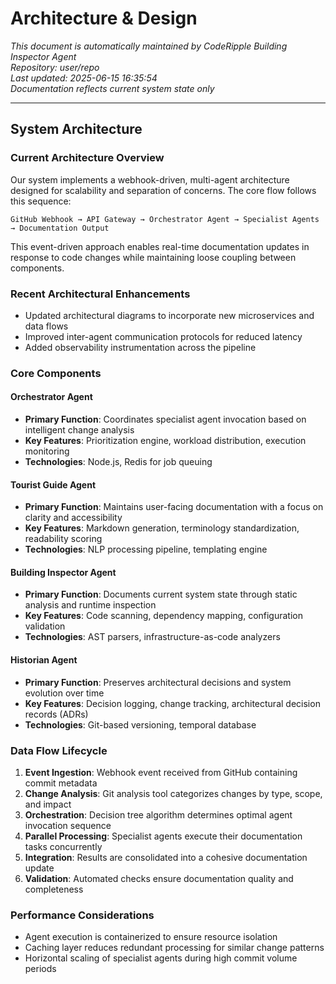 # Architecture & Design

*This document is automatically maintained by CodeRipple Building Inspector Agent*  
*Repository: user/repo*  
*Last updated: 2025-06-15 16:35:54*  
*Documentation reflects current system state only*

---

## System Architecture

### Current Architecture Overview
Our system implements a webhook-driven, multi-agent architecture designed for scalability and separation of concerns. The core flow follows this sequence:

```
GitHub Webhook → API Gateway → Orchestrator Agent → Specialist Agents → Documentation Output
```

This event-driven approach enables real-time documentation updates in response to code changes while maintaining loose coupling between components.

### Recent Architectural Enhancements
- Updated architectural diagrams to incorporate new microservices and data flows
- Improved inter-agent communication protocols for reduced latency
- Added observability instrumentation across the pipeline

### Core Components

#### Orchestrator Agent
- **Primary Function**: Coordinates specialist agent invocation based on intelligent change analysis
- **Key Features**: Prioritization engine, workload distribution, execution monitoring
- **Technologies**: Node.js, Redis for job queuing

#### Tourist Guide Agent
- **Primary Function**: Maintains user-facing documentation with a focus on clarity and accessibility
- **Key Features**: Markdown generation, terminology standardization, readability scoring
- **Technologies**: NLP processing pipeline, templating engine

#### Building Inspector Agent
- **Primary Function**: Documents current system state through static analysis and runtime inspection
- **Key Features**: Code scanning, dependency mapping, configuration validation
- **Technologies**: AST parsers, infrastructure-as-code analyzers

#### Historian Agent
- **Primary Function**: Preserves architectural decisions and system evolution over time
- **Key Features**: Decision logging, change tracking, architectural decision records (ADRs)
- **Technologies**: Git-based versioning, temporal database

### Data Flow Lifecycle
1. **Event Ingestion**: Webhook event received from GitHub containing commit metadata
2. **Change Analysis**: Git analysis tool categorizes changes by type, scope, and impact
3. **Orchestration**: Decision tree algorithm determines optimal agent invocation sequence
4. **Parallel Processing**: Specialist agents execute their documentation tasks concurrently
5. **Integration**: Results are consolidated into a cohesive documentation update
6. **Validation**: Automated checks ensure documentation quality and completeness

### Performance Considerations
- Agent execution is containerized to ensure resource isolation
- Caching layer reduces redundant processing for similar change patterns
- Horizontal scaling of specialist agents during high commit volume periods